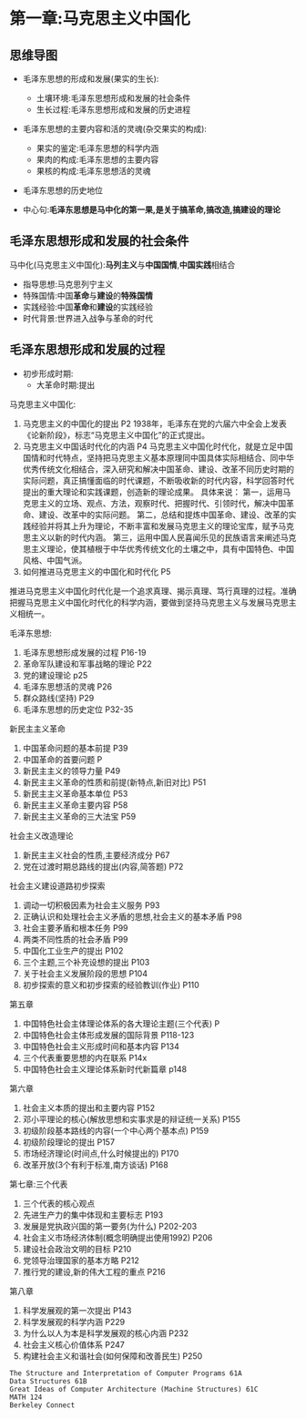# 第一章:马克思主义中国化

## 思维导图

- 毛泽东思想的形成和发展(果实的生长):
  - 土壤环境:毛泽东思想形成和发展的社会条件
  - 生长过程:毛泽东思想形成和发展的历史进程
- 毛泽东思想的主要内容和活的灵魂(杂交果实的构成):
  - 果实的鉴定:毛泽东思想的科学内涵
  - 果肉的构成:毛泽东思想的主要内容
  - 果核的构成:毛泽东思想活的灵魂
- 毛泽东思想的历史地位



- 中心句:**毛泽东思想是马中化的第一果,是关于搞革命,搞改造,搞建设的理论**

## 毛泽东思想形成和发展的社会条件

马中化(马克思主义中国化):**马列主义**与**中国国情**,**中国实践**相结合

- 指导思想:马克思列宁主义
- 特殊国情:中国**革命**与**建设**的**特殊国情**
- 实践经验:中国**革命**和**建设**的实践经验
- 时代背景:世界进入战争与革命的时代

## 毛泽东思想形成和发展的过程

- 初步形成时期:
  - 大革命时期:提出









马克思主义中国化:
1. 马克思主义的中国化的提出 P2
1938年，毛泽东在党的六届六中全会上发表《论新阶段》，标志“马克思主义中国化”的正式提出。
2. 马克思主义中国话时代化的内涵 P4
马克思主义中国化时代化，就是立足中国国情和时代特点，坚持把马克思主义基本原理同中国具体实际相结合、同中华优秀传统文化相结合，深入研究和解决中国革命、建设、改革不同历史时期的实际问题，真正搞懂面临的时代课题，不断吸收新的时代内容，科学回答时代提出的重大理论和实践课题，创造新的理论成果。
具体来说：
第一，运用马克思主义的立场、观点、方法，观察时代、把握时代、引领时代，解决中国革命、建设、改革中的实际问题。
第二，总结和提炼中国革命、建设、改革的实践经验并将其上升为理论，不断丰富和发展马克思主义的理论宝库，赋予马克思主义以新的时代内涵。
第三，运用中国人民喜闻乐见的民族语言来阐述马克思主义理论，使其植根于中华优秀传统文化的土壤之中，具有中国特色、中国风格、中国气派。
3. 如何推进马克思主义的中国化和时代化 P5

推进马克思主义中国化时代化是一个追求真理、揭示真理、笃行真理的过程。准确把握马克思主义中国化时代化的科学内涵，要做到坚持马克思主义与发展马克思主义相统一。



毛泽东思想:
1. 毛泽东思想形成发展的过程 P16-19
2. 革命军队建设和军事战略的理论 P22
3. 党的建设理论 p25
4. 毛泽东思想活的灵魂 P26
5. 群众路线(坚持) P29
6. 毛泽东思想的历史定位 P32-35

新民主主义革命
1. 中国革命问题的基本前提 P39
2. 中国革命的首要问题 P
3. 新民主主义的领导力量 P49
4. 新民主主义革命的性质和前提(新特点,新旧对比) P51
5. 新民主主义革命基本单位 P53
6. 新民主主义革命主要内容 P58
7. 新民主主义革命的三大法宝 P59

社会主义改造理论
1. 新民主主义社会的性质,主要经济成分 P67
2. 党在过渡时期总路线的提出(内容,简答题) P72

社会主义建设道路初步探索
1. 调动一切积极因素为社会主义服务 P93
2. 正确认识和处理社会主义矛盾的思想,社会主义的基本矛盾 P98
3. 社会主要矛盾和根本任务 P99
4. 两类不同性质的社会矛盾 P99
5. 中国化工业生产的提出 P102
6. 三个主题,三个补充设想的提出 P103
7. 关于社会主义发展阶段的思想 P104
8. 初步探索的意义和初步探索的经验教训(作业) P110

第五章
1. 中国特色社会主体理论体系的各大理论主题(三个代表) P
2. 中国特色社会主体形成发展的国际背景 P118-123
3. 中国特色社会主义形成时间和基本内容 P134
4. 三个代表重要思想的内在联系 P14x
5. 中国特色社会主义理论体系新时代新篇章 p148

第六章
1. 社会主义本质的提出和主要内容 P152
2. 邓小平理论的核心(解放思想和实事求是的辩证统一关系) P155
3. 初级阶段基本路线的内容(一个中心两个基本点) P159
4. 初级阶段理论的提出 P157
5. 市场经济理论(时间点,什么时候提出的) P170
6. 改革开放(3个有利于标准,南方谈话) P168

第七章:三个代表
1. 三个代表的核心观点
2. 先进生产力的集中体现和主要标志 P193
3. 发展是党执政兴国的第一要务(为什么) P202-203
4. 社会主义市场经济体制(概念明确提出使用1992) P206
5. 建设社会政治文明的目标 P210
6. 党领导治理国家的基本方略 P212
7. 推行党的建设,新的伟大工程的重点 P216

第八章
1. 科学发展观的第一次提出 P143
2. 科学发展观的科学内涵 P229
3. 为什么以人为本是科学发展观的核心内涵 P232
4. 社会主义核心价值体系 P247
5. 构建社会主义和谐社会(如何保障和改善民生) P250



```
The Structure and Interpretation of Computer Programs 61A
Data Structures 61B
Great Ideas of Computer Architecture (Machine Structures) 61C
MATH 124
Berkeley Connect
```

